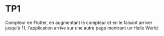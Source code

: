 # TP1

Compteur en Flutter, en augmentant le compteur et en le faisant arriver jusqu'à 11, l'application arrive sur une autre page montrant un Hello World.
